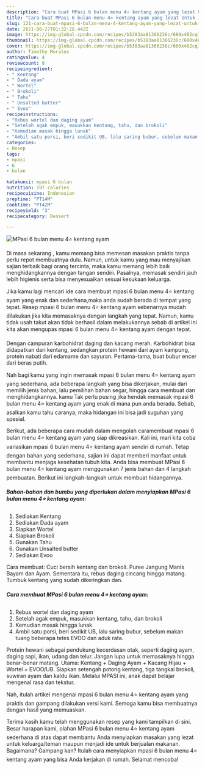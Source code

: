 ```yaml
---
description: "Cara buat MPasi 6 bulan menu 4⭐ kentang ayam yang lezat Untuk Jualan"
title: "Cara buat MPasi 6 bulan menu 4⭐ kentang ayam yang lezat Untuk Jualan"
slug: 121-cara-buat-mpasi-6-bulan-menu-4-kentang-ayam-yang-lezat-untuk-jualan
date: 2021-06-27T01:32:28.442Z
image: https://img-global.cpcdn.com/recipes/b5383aa81366236c/680x482cq70/mpasi-6-bulan-menu-4⭐-kentang-ayam-foto-resep-utama.jpg
thumbnail: https://img-global.cpcdn.com/recipes/b5383aa81366236c/680x482cq70/mpasi-6-bulan-menu-4⭐-kentang-ayam-foto-resep-utama.jpg
cover: https://img-global.cpcdn.com/recipes/b5383aa81366236c/680x482cq70/mpasi-6-bulan-menu-4⭐-kentang-ayam-foto-resep-utama.jpg
author: Timothy Morales
ratingvalue: 4
reviewcount: 8
recipeingredient:
- " Kentang"
- " Dada ayam"
- " Wortel"
- " Brokoli"
- " Tahu"
- " Unsalted butter"
- " Evoo"
recipeinstructions:
- "Rebus wortel dan daging ayam"
- "Setelah agak empuk, masukkan kentang, tahu, dan brokoli"
- "Kemudian masak hingga lunak"
- "Ambil satu porsi, beri sedikit UB, lalu saring bubur, sebelum makan tuang beberapa tetes EVOO dan aduk rata."
categories:
- Resep
tags:
- mpasi
- 6
- bulan

katakunci: mpasi 6 bulan 
nutrition: 197 calories
recipecuisine: Indonesian
preptime: "PT14M"
cooktime: "PT42M"
recipeyield: "3"
recipecategory: Dessert

---
```



![MPasi 6 bulan menu 4⭐ kentang ayam](https://img-global.cpcdn.com/recipes/b5383aa81366236c/680x482cq70/mpasi-6-bulan-menu-4⭐-kentang-ayam-foto-resep-utama.jpg)

Di masa  sekarang , kamu memang bisa memesan masakan praktis tanpa perlu repot membuatnya dulu. Namun, untuk kamu yang mau menyajikan sajian terbaik bagi orang tercinta, maka kamu memang lebih baik menghidangkannya dengan tangan sendiri. Pasalnya, memasak sendiri jauh lebih higienis serta bisa menyesuaikan sesuai kesukaan keluarga.

Jika kamu lagi mencari ide cara membuat mpasi 6 bulan menu 4⭐ kentang ayam yang enak dan sederhana,maka anda sudah berada di tempat yang tepat. Resep mpasi 6 bulan menu 4⭐ kentang ayam  sebenarnya mudah dilakukan jika kita memasaknya dengan langkah yang tepat. Namun, kamu tidak usah takut akan tidak berhasil dalam melakukannya 
sebab di artikel ini kita akan mengupas mpasi 6 bulan menu 4⭐ kentang ayam dengan tepat.  

Dengan campuran karbohidrat daging dan kacang merah. Karbohidrat bisa didapatkan dari kentang, sedangkan protein hewani dari ayam kampung, protein nabati dari edamame dan sayuran. Pertama-tama, buat bubur encer dari beras putih.

Nah bagi kamu yang ingin memasak mpasi 6 bulan menu 4⭐ kentang ayam yang sederhana, ada beberapa langkah yang bisa dikerjakan, mulai dari memilih jenis bahan, lalu pemilihan bahan segar, hingga cara membuat dan menghidangkannya. kamu Tak perlu pusing jika hendak memasak mpasi 6 bulan menu 4⭐ kentang ayam yang enak di mana pun anda berada. Sebab, asalkan kamu  tahu caranya, maka hidangan ini bisa jadi suguhan yang spesial.

Berikut, ada beberapa cara mudah dalam mengolah caramembuat mpasi 6 bulan menu 4⭐ kentang ayam yang siap dikreasikan. Kali ini, mari kita coba variasikan mpasi 6 bulan menu 4⭐ kentang ayam sendiri di rumah. Tetap dengan bahan yang sederhana, sajian ini dapat memberi manfaat untuk membantu menjaga kesehatan tubuh kita. Anda bisa membuat MPasi 6 bulan menu 4⭐ kentang ayam menggunakan 7 jenis bahan dan 4 langkah pembuatan. Berikut ini langkah-langkah untuk membuat hidangannya.

<!--inarticleads1-->

##### Bahan-bahan dan bumbu yang diperlukan dalam menyiapkan MPasi 6 bulan menu 4⭐ kentang ayam:

1. Sediakan  Kentang
1. Sediakan  Dada ayam
1. Siapkan  Wortel
1. Siapkan  Brokoli
1. Gunakan  Tahu
1. Gunakan  Unsalted butter
1. Sediakan  Evoo


Cara membuat: Cuci bersih kentang dan brokoli. Puree Jangung Manis Bayam dan Ayam. Sementara itu, rebus daging cincang hingga matang. Tumbuk kentang yang sudah dikeringkan dan. 

<!--inarticleads2-->

##### Cara membuat MPasi 6 bulan menu 4⭐ kentang ayam:

1. Rebus wortel dan daging ayam
1. Setelah agak empuk, masukkan kentang, tahu, dan brokoli
1. Kemudian masak hingga lunak
1. Ambil satu porsi, beri sedikit UB, lalu saring bubur, sebelum makan tuang beberapa tetes EVOO dan aduk rata.


Protein hewani sebagai pendukung kecerdasan otak, seperti daging ayam, daging sapi, ikan, udang dan telur. Jangan lupa untuk memasaknya hingga benar-benar matang. Utama: Kentang + Daging Ayam + Kacang Hijau + Wortel + EVOO/UB. Siapkan setengah potong kentang, tiga tangkai brokoli, suwiran ayam dan kaldu ikan. Melalui MPASI ini, anak dapat belajar mengenal rasa dan tekstur. 

Nah, itulah artikel mengenai  mpasi 6 bulan menu 4⭐ kentang ayam  yang praktis dan gampang dilakukan versi kami. Semoga kamu bisa membuatnya dengan hasil yang memuaskan. 

Terima kasih kamu telah menggunakan resep yang kami tampilkan di sini. Besar harapan kami, olahan  MPasi 6 bulan menu 4⭐ kentang ayam sederhana di atas dapat membantu Anda menyiapkan masakan yang lezat untuk keluarga/teman maupun menjadi ide untuk berjualan makanan. Bagaimana? Gampang kan? Itulah cara menyiapkan mpasi 6 bulan menu 4⭐ kentang ayam yang bisa Anda kerjakan di rumah. Selamat mencoba!

